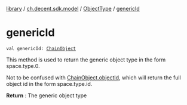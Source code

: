 [library](../../index.md) / [ch.decent.sdk.model](../index.md) / [ObjectType](index.md) / [genericId](./generic-id.md)

# genericId

`val genericId: `[`ChainObject`](../-chain-object/index.md)

This method is used to return the generic object type in the form space.type.0.

Not to be confused with [ChainObject.objectId](../-chain-object/object-id.md), which will return
the full object id in the form space.type.id.

**Return**
: The generic object type

